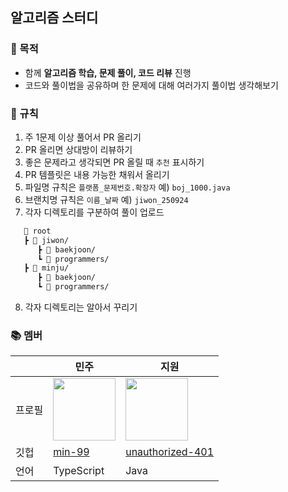 ## 알고리즘 스터디

### 🎯 목적
- 함께 **알고리즘 학습, 문제 풀이, 코드 리뷰** 진행
- 코드와 풀이법을 공유하며 한 문제에 대해 여러가지 풀이법 생각해보기

### 📌 규칙
1. 주 1문제 이상 풀어서 PR 올리기
2. PR 올리면 상대방이 리뷰하기
3. 좋은 문제라고 생각되면 PR 올릴 때 `추천` 표시하기
4. PR 템플릿은 내용 가능한 채워서 올리기
5. 파일명 규칙은 `플랫폼_문제번호.확장자` 예) `boj_1000.java`
6. 브랜치명 규칙은 `이름_날짜` 예) `jiwon_250924`
7. 각자 디렉토리를 구분하여 풀이 업로드
```markdown
   📂 root
   ┣ 📂 jiwon/ 
      ┣ 📂 baekjoon/
      ┗ 📂 programmers/
   ┣ 📂 minju/
      ┣ 📂 baekjoon/
      ┗ 📂 programmers/
```
8. 각자 디렉토리는 알아서 꾸리기

### 📚 멤버
|  | 민주 | 지원 |
|----|------|------|
| 프로필 | <img src="https://github.com/min-99.png" width="100" /> | <img src="https://github.com/unauthorized-401.png" width="100" /> |
| 깃헙 | [min-99](https://github.com/min-99) | [unauthorized-401](https://github.com/unauthorized-401) |
| 언어 | TypeScript | Java |